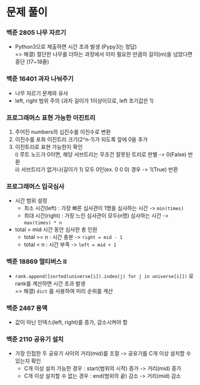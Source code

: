 # 문제 풀이

### 백준 2805 나무 자르기

- Python3으로 제출하면 시간 초과 발생 (Pypy3는 정답) <br>
    => 해결) 절단한 나무를 더하는 과정에서 이미 필요한 만큼의 길이(m)을 넘었다면 중단 (17~18줄)

### 백준 16401 과자 나눠주기

- 나무 자르기 문제와 유사
- left, right 범위 주의 (과자 길이가 1이상이므로, left 초기값은 1)

### 프로그래머스 표현 가능한 이진트리

1. 주어진 numbers의 십진수를 이진수로 변환
2. 이진수를 포화 이진트리 크기(2^n-1)가 되도록 앞에 0을 추가
3. 이진트리로 표현 가능한지 확인 <br>
    i) 루트 노드가 0이면, 해당 서브트리는 무조건 잘못된 트리로 판별 -> 0(False) 반환 <br>
    ii) 서브트리가 없거나(길이가 1) 모두 0인(ex. 0 0 0) 경우 -> 1(True) 반환

### 프로그래머스 입국심사

- 시간 범위 설정
    - 최소 시간(left) : 가장 빠른 심사관이 1명을 심사하는 시간 -> `min(times)`
    - 최대 시간(right) : 가장 느린 심사관이 모두(n명) 심사하는 시간 -> `max(times) * n`
- total = mid 시간 동안 심사한 총 인원
    - total >= n : 시간 충분 -> `right = mid - 1`
    - total < n : 시간 부족 -> `left = mid + 1`

### 백준 18869 멀티버스 Ⅱ

- `rank.append([sorted(universe[i]).index(j) for j in universe[i]])` 로 rank를 계산하면 시간 초과 발생 <br>
    => 해결) `dict` 를 사용하여 미리 순위를 계산

### 백준 2467 용액

- 값이 아닌 인덱스(left, right)를 증가, 감소시켜야 함

### 백준 2110 공유기 설치

- 가장 인접한 두 공유기 사이의 거리(mid)를 조절 -> 공유기를 C개 이상 설치할 수 있는지 확인
    - C개 이상 설치 가능한 경우 : start(범위의 시작) 증가 -> 거리(mid) 증가
    - C개 이상 설치할 수 없는 경우 : end(범위의 끝) 감소 -> 거리(mid) 감소